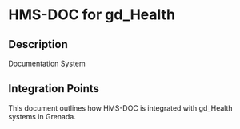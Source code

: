 # HMS-DOC for gd_Health

## Description

Documentation System

## Integration Points

This document outlines how HMS-DOC is integrated with gd_Health systems in Grenada.
